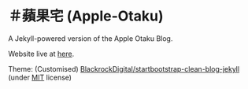 # ＃蘋果宅 (Apple-Otaku)

A Jekyll-powered version of the Apple Otaku Blog.

Website live at [here](https://otaku-blog.loyi.dev/).

Theme: (Customised) [BlackrockDigital/startbootstrap-clean-blog-jekyll](https://github.com/BlackrockDigital/startbootstrap-clean-blog-jekyll) (under [MIT](https://github.com/BlackrockDigital/startbootstrap-clean-blog-jekyll/blob/gh-pages/LICENSE) license)
